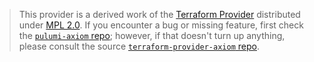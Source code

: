 > This provider is a derived work of the [Terraform Provider](https://github.com/axiomhq/terraform-provider-axiom)
> distributed under [MPL 2.0](https://www.mozilla.org/en-US/MPL/2.0/). If you encounter a bug or missing feature,
> first check the [`pulumi-axiom` repo](https://github.com/gfmio/pulumi-axiom/issues); however, if that doesn't turn up anything,
> please consult the source [`terraform-provider-axiom` repo](https://github.com/axiomhq/terraform-provider-axiom/issues).